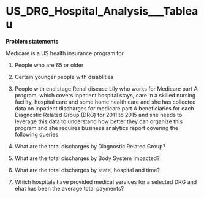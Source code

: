 # US_DRG_Hospital_Analysis___Tableau


**Problem statements**

Medicare is a US health insurance program for 
1) People who are 65 or older 
2) Certain younger people with disablities 
3) People with end stage Renal disease
Lily who works for Medicare part A program, which covers inpatient hospital stays, care in a skilled nursing facility, hospital care and some home health care and she has collected data on inpatient discharges for medicare part A beneficiaries for each Diagnostic Related Group (DRG) for 2011 to 2015 and she needs to leverage this data to understand how better they can organize this program and she requires business analytics report covering the following queries

1) What are the total discharges by Diagnostic Related Group?
2) What are the total discharges by Body System Impacted?
3) What are the total discharges by state, hospital and time?
4) Which hospitals have provided medical services for a selected DRG and ehat has been the average total payments?
